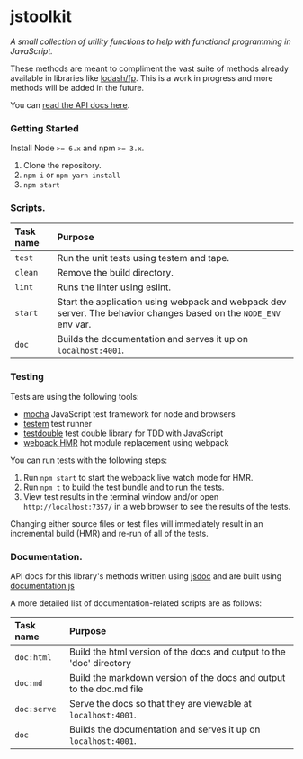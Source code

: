 # jstoolkit

*A small collection of utility functions to help with functional programming in JavaScript.*

These methods are meant to compliment the vast suite of methods already available in libraries like [lodash/fp](https://github.com/lodash/lodash/wiki/FP-Guide). This is a work in progress and more methods will be added in the future.

You can [read the API docs here](doc.md).

### Getting Started

Install Node `>= 6.x` and npm `>= 3.x`.

1. Clone the repository.
2. `npm i` or `npm yarn install`
3. `npm start`

### Scripts.

| Task name | Purpose |
| :--- | :--- |
| `test` | Run the unit tests using testem and tape. |
| `clean` | Remove the build directory. |
| `lint` | Runs the linter using eslint. |
| `start` | Start the application using webpack and webpack dev server. The behavior changes based on the `NODE_ENV` env var. |
| `doc` | Builds the documentation and serves it up on `localhost:4001`. |

### Testing

Tests are using the following tools:
* [mocha](https://mochajs.org/) JavaScript test framework for node and browsers
* [testem](https://github.com/testem/testem) test runner
* [testdouble](https://github.com/testdouble/testdouble.js) test double library for TDD with JavaScript
* [webpack HMR](https://webpack.github.io/docs/hot-module-replacement.html) hot module replacement using webpack

You can run tests with the following steps:

1. Run `npm start` to start the webpack live watch mode for HMR.
2. Run `npm t` to build the test bundle and to run the tests.
3. View test results in the terminal window and/or open `http://localhost:7357/` in a web browser to see the results of the tests.

Changing either source files or test files will immediately result in an incremental build (HMR) and re-run of all of the tests.


### Documentation.

API docs for this library's methods written using [jsdoc](http://usejsdoc.org/) and are built using [documentation.js](http://documentation.js.org/)

A more detailed list of documentation-related scripts are as follows:

| Task name | Purpose |
| :--- | :--- |
| `doc:html` | Build the html version of the docs and output to the 'doc' directory |
| `doc:md` | Build the markdown version of the docs and output to the doc.md file |
| `doc:serve` | Serve the docs so that they are viewable at `localhost:4001`. |
| `doc` | Builds the documentation and serves it up on `localhost:4001`. |
